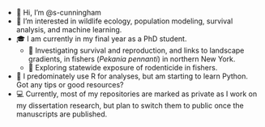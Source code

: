- 👋 Hi, I’m @s-cunningham
- 👀 I’m interested in wildlife ecology, population modeling, survival analysis, and machine learning. 
- :mortar_board: I am currently in my final year as a PhD student. 
    - :deciduous_tree: Investigating survival and reproduction, and links to landscape gradients, in fishers (*Pekania pennanti*) in northern New York.
    - :rat: Exploring statewide exposure of rodenticide in fishers.
- 🌱 I predominately use R for analyses, but am starting to learn Python. Got any tips or good resources?
- :computer: Currently, most of my repositories are marked as private as I work on my dissertation research, but plan to switch them to public once the manuscripts are published.


<!---
s-cunningham/s-cunningham is a ✨ special ✨ repository because its `README.md` (this file) appears on your GitHub profile.
You can click the Preview link to take a look at your changes.
- 💞️ I’m looking to collaborate on ...
- 📫 How to reach me ...
--->
